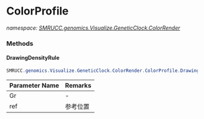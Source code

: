 ﻿# ColorProfile
_namespace: [SMRUCC.genomics.Visualize.GeneticClock.ColorRender](./index.md)_





### Methods

#### DrawingDensityRule
```csharp
SMRUCC.genomics.Visualize.GeneticClock.ColorRender.ColorProfile.DrawingDensityRule(System.Drawing.Graphics@,System.Drawing.Point,System.Drawing.Font,System.Int32)
```


|Parameter Name|Remarks|
|--------------|-------|
|Gr|-|
|ref|参考位置|




